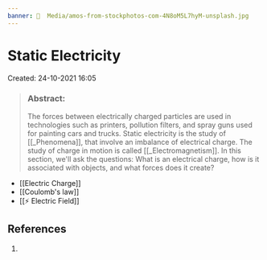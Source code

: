 ```yaml
---
banner: 📼  Media/amos-from-stockphotos-com-4N8oM5L7hyM-unsplash.jpg
---
```

# Static Electricity
Created: 24-10-2021 16:05

> ### **Abstract:**
> The forces between electrically charged particles are used in technologies such as printers, pollution filters, and spray guns used for painting cars and trucks. Static electricity is the study of [[_Phenomena]], that involve an imbalance of electrical charge. The study of charge in motion is called [[_Electromagnetism]]. In this section, we'll ask the questions: What is an electrical charge, how is it associated with objects, and what forces does it create?

*  [[Electric Charge]]
*  [[Coulomb's law]]
*  [[⚡️ Electric Field]]

## References
1. 